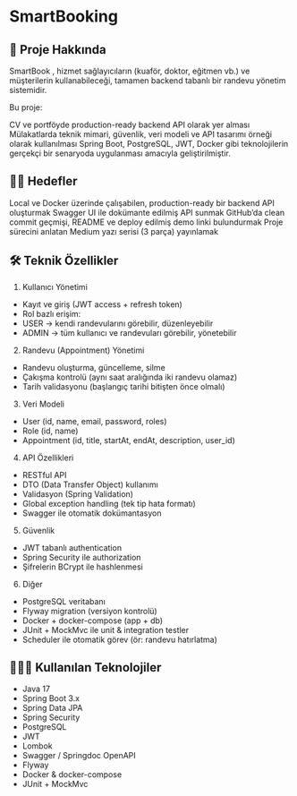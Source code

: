 # SmartBooking


## 📝 Proje Hakkında

SmartBook , hizmet sağlayıcıların (kuaför, doktor, eğitmen vb.) ve müşterilerin kullanabileceği, tamamen backend tabanlı bir randevu yönetim sistemidir.

Bu proje:

CV ve portföyde production-ready backend API olarak yer alması
Mülakatlarda teknik mimari, güvenlik, veri modeli ve API tasarımı örneği olarak kullanılması
Spring Boot, PostgreSQL, JWT, Docker gibi teknolojilerin gerçekçi bir senaryoda uygulanması amacıyla geliştirilmiştir.

## 🙌🏻 Hedefler

Local ve Docker üzerinde çalışabilen, production-ready bir backend API oluşturmak
Swagger UI ile dokümante edilmiş API sunmak
GitHub’da clean commit geçmişi, README ve deploy edilmiş demo linki bulundurmak
Proje sürecini anlatan Medium yazı serisi (3 parça) yayınlamak

## 🛠️ Teknik Özellikler


1. Kullanıcı Yönetimi
- Kayıt ve giriş (JWT access + refresh token)
- Rol bazlı erişim:
- USER → kendi randevularını görebilir, düzenleyebilir
- ADMIN → tüm kullanıcı ve randevuları görebilir, yönetebilir


2. Randevu (Appointment) Yönetimi
- Randevu oluşturma, güncelleme, silme
- Çakışma kontrolü (aynı saat aralığında iki randevu olamaz)
- Tarih validasyonu (başlangıç tarihi bitişten önce olmalı)


3. Veri Modeli
- User (id, name, email, password, roles)
- Role (id, name)
- Appointment (id, title, startAt, endAt, description, user_id)


4. API Özellikleri
- RESTful API
- DTO (Data Transfer Object) kullanımı
- Validasyon (Spring Validation)
- Global exception handling (tek tip hata formatı)
- Swagger ile otomatik dokümantasyon


5. Güvenlik
- JWT tabanlı authentication
- Spring Security ile authorization
- Şifrelerin BCrypt ile hashlenmesi


6. Diğer
- PostgreSQL veritabanı
- Flyway migration (versiyon kontrolü)
- Docker + docker-compose (app + db)
- JUnit + MockMvc ile unit & integration testler
- Scheduler ile otomatik görev (ör: randevu hatırlatma)


## 👩🏻‍💻 Kullanılan Teknolojiler
- Java 17
- Spring Boot 3.x
- Spring Data JPA
- Spring Security
- PostgreSQL
- JWT
- Lombok
- Swagger / Springdoc OpenAPI
- Flyway
- Docker & docker-compose
- JUnit + MockMvc